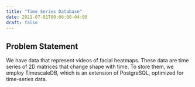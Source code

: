 ```yaml
---
title: "Time Series Database"
date: 2021-07-01T00:00:00-04:00
draft: false
---
```


## Problem Statement

We have data that represent videos of facial heatmaps. These data are time series of 2D matrices that change shape with time. To store them, we employ TimescaleDB, which is an extension of PostgreSQL, optimized for time-series data. 


